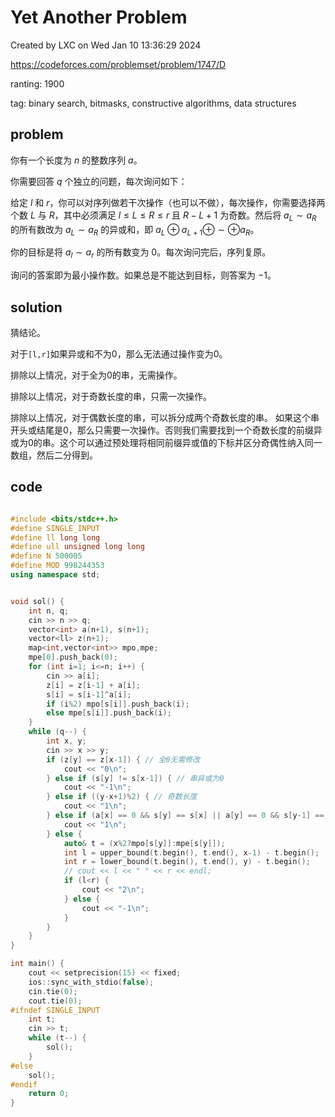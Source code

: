 # Yet Another Problem

Created by LXC on Wed Jan 10 13:36:29 2024

https://codeforces.com/problemset/problem/1747/D

ranting: 1900

tag: binary search, bitmasks, constructive algorithms, data structures

## problem

你有一个长度为 $n$ 的整数序列 $a$。

你需要回答 $q$ 个独立的问题，每次询问如下：

给定 $l$ 和 $r$，你可以对序列做若干次操作（也可以不做），每次操作，你需要选择两个数 $L$ 与 $R$，其中必须满足 $l\le L\le R\le r$ 且 $R-L+1$ 为奇数。然后将 $a_L\sim a_R$ 的所有数改为 $a_L\sim a_R$ 的异或和，即 $a_L\oplus a_{L+1}\oplus \sim \oplus a_R$。

你的目标是将 $a_l\sim a_r$ 的所有数变为 $0$。每次询问完后，序列复原。

询问的答案即为最小操作数。如果总是不能达到目标，则答案为 $-1$。

## solution

猜结论。

对于`[l,r]`如果异或和不为0，那么无法通过操作变为0。

排除以上情况，对于全为0的串，无需操作。

排除以上情况，对于奇数长度的串，只需一次操作。

排除以上情况，对于偶数长度的串，可以拆分成两个奇数长度的串。 如果这个串开头或结尾是0，那么只需要一次操作。否则我们需要找到一个奇数长度的前缀异或为0的串。这个可以通过预处理将相同前缀异或值的下标并区分奇偶性纳入同一数组，然后二分得到。

## code

``` cpp

#include <bits/stdc++.h>
#define SINGLE_INPUT
#define ll long long
#define ull unsigned long long
#define N 500005
#define MOD 998244353
using namespace std;


void sol() {
    int n, q;
    cin >> n >> q;
    vector<int> a(n+1), s(n+1);
    vector<ll> z(n+1);
    map<int,vector<int>> mpo,mpe;
    mpe[0].push_back(0);
    for (int i=1; i<=n; i++) {
        cin >> a[i];
        z[i] = z[i-1] + a[i];
        s[i] = s[i-1]^a[i];
        if (i%2) mpo[s[i]].push_back(i);
        else mpe[s[i]].push_back(i);
    }
    while (q--) {
        int x, y;
        cin >> x >> y;
        if (z[y] == z[x-1]) { // 全0无需修改
            cout << "0\n";
        } else if (s[y] != s[x-1]) { // 串异或为0
            cout << "-1\n";
        } else if ((y-x+1)%2) { // 奇数长度
            cout << "1\n";
        } else if (a[x] == 0 && s[y] == s[x] || a[y] == 0 && s[y-1] == s[x-1]) { // 偶数长度，存在0前缀或后缀
            cout << "1\n";
        } else {
            auto& t = (x%2?mpo[s[y]]:mpe[s[y]]);
            int l = upper_bound(t.begin(), t.end(), x-1) - t.begin();
            int r = lower_bound(t.begin(), t.end(), y) - t.begin();
            // cout << l << " " << r << endl;
            if (l<r) {
                cout << "2\n";
            } else {
                cout << "-1\n";
            }
        }
    }
}

int main() {
    cout << setprecision(15) << fixed;
    ios::sync_with_stdio(false);
    cin.tie(0);
    cout.tie(0);
#ifndef SINGLE_INPUT
    int t;
    cin >> t;
    while (t--) {
        sol();
    }
#else
    sol();
#endif
    return 0;
}

```
